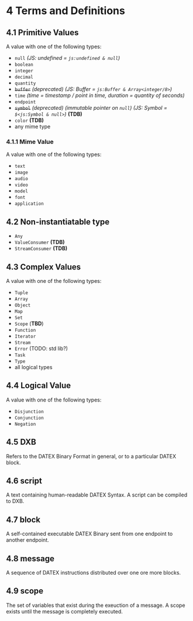 # 4 Terms and Definitions

[//]: # (TODO: terms as top level enumeration, no sub-chapters)

## 4.1 Primitive Values

A value with one of the following types:

- `null` _(JS: undefined = `js:undefined & null`)_
- `boolean`
- `integer`
- `decimal`
- `quantity`
- ~~`buffer`~~ _(deprecated)_ _(JS: Buffer = `js:Buffer & Array<integer/8>`)_
- `time` _(time = timestamp / point in time, duration = quantity of seconds)_
- `endpoint`
- ~~`symbol`~~ _(deprecated)_ _(immutable pointer on `null`)_ _(JS: Symbol =
  `$<js:Symbol & null>`)_ **(TDB)**
- `color` **(TDB)**
- any mime type

### 4.1.1 Mime Value

A value with one of the following types:

- `text`
- `image`
- `audio`
- `video`
- `model`
- `font`
- `application`

## 4.2 Non-instantiatable type

- `Any`
- `ValueConsumer` **(TDB)**
- `StreamConsumer` **(TDB)**

## 4.3 Complex Values

A value with one of the following types:

- `Tuple`
- `Array`
- `Object`
- `Map`
- `Set`
- `Scope` (**TBD**)
- `Function`
- `Iterator`
- `Stream`
- `Error` (TODO: std lib?)
- `Task`
- `Type`
- all logical types

## 4.4 Logical Value

A value with one of the following types:

- `Disjunction`
- `Conjunction`
- `Negation`

## 4.5 DXB

Refers to the DATEX Binary Format in general, or to a particular DATEX block.

## 4.6 script

A text containing human-readable DATEX Syntax. A script can be compiled to DXB.

## 4.7 block

A self-contained executable DATEX Binary sent from one endpoint to another
endpoint.

## 4.8 message

A sequence of DATEX instructions distributed over one ore more blocks.

## 4.9 scope

The set of variables that exist during the exeuction of a message. A scope
exists until the message is completely executed.

